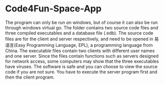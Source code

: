 # Code4Fun-Space-App

The program can only be run on windows, but of course it can also be run through windows virtual go.
The folder contains two source code files and three compiled executables and a database file (.edb).
The source code files are for the client and server respectively, and need to be opened in 易语言(Easy Programming Language, EPL), a programming language from China.
The executable files contain two clients with different user names and one server. Since the files contain functions such as servers designed for network access, some computers may show that the three executables have viruses. The software is safe and you can choose to view the source code if you are not sure.
You have to execute the server program first and then the client program.
